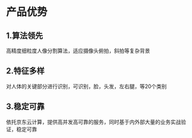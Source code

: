 # 产品优势

## 1.算法领先
高精度细粒度人像分割算法，适应摄像头俯拍，斜拍等复杂背景

## 2.特征多样
对人体的关键部分进行识别，可识别，脸，头发，左右腿，等20个类别

## 3.稳定可靠
依托京东云计算，提供高并发高可靠的服务，同时基于内外部大量的业务实战验证，稳定可靠